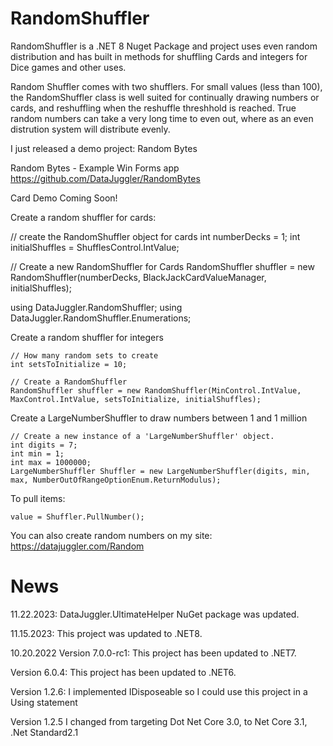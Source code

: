 # RandomShuffler
RandomShuffler is a .NET 8 Nuget Package and project uses even random distribution and has built in methods for shuffling Cards and integers for Dice games and other uses.

Random Shuffler comes with two shufflers. For small values (less than 100), the RandomShuffler class is well suited for continually drawing numbers or cards, and reshuffling when the reshuffle threshhold is reached. True random numbers can take a very long time to even out, where as an even distrution system will distribute evenly.

I just released a demo project: Random Bytes

Random Bytes - Example Win Forms app
https://github.com/DataJuggler/RandomBytes 

Card Demo Coming Soon!

Create a random shuffler for cards:

  // create the RandomShuffler object for cards
  int numberDecks = 1;
  int initialShuffles = ShufflesControl.IntValue;
  
  // Create a new RandomShuffler for Cards
  RandomShuffler shuffler = new RandomShuffler(numberDecks, BlackJackCardValueManager, initialShuffles);

using DataJuggler.RandomShuffler;
using DataJuggler.RandomShuffler.Enumerations;

Create a random shuffler for integers

    // How many random sets to create
    int setsToInitialize = 10;

    // Create a RandomShuffler
    RandomShuffler shuffler = new RandomShuffler(MinControl.IntValue, MaxControl.IntValue, setsToInitialize, initialShuffles);
    

    
Create a LargeNumberShuffler to draw numbers between 1 and 1 million


    // Create a new instance of a 'LargeNumberShuffler' object.
    int digits = 7;
    int min = 1;
    int max = 1000000;
    LargeNumberShuffler Shuffler = new LargeNumberShuffler(digits, min, max, NumberOutOfRangeOptionEnum.ReturnModulus);

To pull items:

    value = Shuffler.PullNumber();
    
You can also create random numbers on my site: https://datajuggler.com/Random 

# News

11.22.2023: DataJuggler.UltimateHelper NuGet package was updated.

11.15.2023: This project was updated to .NET8.
		
10.20.2022
Version 7.0.0-rc1: This project has been updated to .NET7.

Version 6.0.4: This project has been updated to .NET6.		
		
Version 1.2.6: I implemented IDisposeable so I could use this project in a Using statement

Version 1.2.5 I changed from targeting Dot Net Core 3.0, to Net Core 3.1, .Net Standard2.1